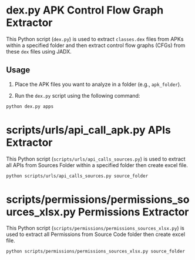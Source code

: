 # dex.py APK Control Flow Graph Extractor

This Python script (`dex.py`) is used to extract `classes.dex` files from APKs within a specified folder and then extract control flow graphs (CFGs) from these `dex` files using JADX.

## Usage

1. Place the APK files you want to analyze in a folder (e.g., `apk_folder`).

2. Run the `dex.py` script using the following command:

```bash
python dex.py apps
```
# scripts/urls/api_call_apk.py APIs Extractor

This Python script (`scripts/urls/api_calls_sources.py`) is used to extract all APIs from Sources Folder within a specified folder then create excel file.

```bash
python scripts/urls/api_calls_sources.py source_folder
```

# scripts/permissions/permissions_sources_xlsx.py Permissions Extractor

This Python script (`scripts/permissions/permissions_sources_xlsx.py`) is used to extract all Permissions from Source Code folder then create excel file.

```bash
python scripts/permissions/permissions_sources_xlsx.py source_folder
```
